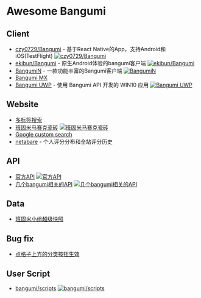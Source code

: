 # Awesome Bangumi

<!--## TOC

1. [Client](#client)
2. [Website](#website)
3. [API](#api)
4. [Data](#data)
5. [Bug fix](#bug-fix)
6. [User Script](#user-script)
-->

## Client

- [czy0729/Bangumi](https://github.com/czy0729/Bangumi) - 基于React Native的App，支持Android和iOS(TestFlight) [![czy0729/Bangumi](https://img.shields.io/github/last-commit/czy0729/Bangumi)](https://github.com/czy0729/Bangumi)
- [ekibun/Bangumi](https://github.com/ekibun/Bangumi) - 原生Android体验的bangumi客户端 [![ekibun/Bangumi](https://img.shields.io/github/last-commit/ekibun/Bangumi)](https://github.com/ekibun/Bangumi)
- [BangumiN](https://bangumin.app/) - 一款功能丰富的Bangumi客户端 [![BangumiN](https://img.shields.io/github/last-commit/edwardez/BangumiN)](https://github.com/edwardez/BangumiN)
- [Bangumi MX](http://bgmx.mysxl.cn/)
- [Bangumi UWP](https://bgm.tv/group/topic/349898) - 使用 Bangumi API 开发的 WIN10 应用 [![Bangumi UWP](https://img.shields.io/github/last-commit/Teachoc/Bangumi)](https://github.com/Teachoc/Bangumi)

## Website

- [多标签搜索](https://windrises.net/bgmtools/multitag/)
- [班固米马赛克瓷砖](https://bgm.tv/group/topic/344198) [![班固米马赛克瓷砖](https://img.shields.io/github/last-commit/weizhenye/bangumi-mosaic-tile)](https://github.com/weizhenye/bangumi-mosaic-tile)
- [Google custom search](https://cse.google.com/cse?cx=008561732579436191137:pumvqkbpt6w#gsc.tab=0)
- [netabare](https://netaba.re/) - 个人评分分布和全站评分历史

## API

- [官方API](https://github.com/bangumi/api) [![官方API](https://img.shields.io/github/last-commit/bangumi/api)](https://github.com/bangumi/api)
- [几个bangumi相关的API](https://bgm.tv/group/topic/355388) [![几个bangumi相关的API](https://img.shields.io/github/last-commit/Trim21/bgm38)](https://github.com/Trim21/bgm38)

## Data

- [班固米小组超级快照](https://bgm.tv/group/topic/355832)

## Bug fix

- [点格子上方的分类按钮生效](https://greasyfork.org/zh-CN/scripts/392858-bangumi-%E7%82%B9%E6%A0%BC%E5%AD%90%E4%B8%8A%E6%96%B9%E7%9A%84%E5%88%86%E7%B1%BB%E6%8C%89%E9%92%AE%E7%94%9F%E6%95%88)

## User Script

- [bangumi/scripts](https://github.com/bangumi/scripts) [![bangumi/scripts](https://img.shields.io/github/last-commit/bangumi/scripts)](https://github.com/bangumi/scripts)

